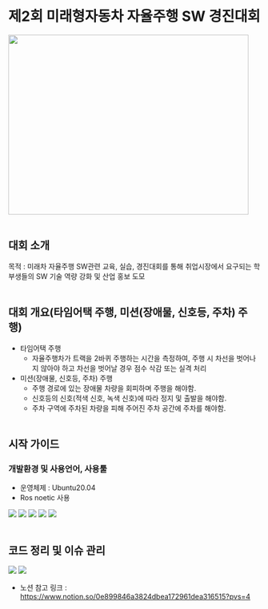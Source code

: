 # 제2회 미래형자동차 자율주행 SW 경진대회
<table>
  <tr>
  <!--
  <td align="center"><b>Team Leader</b></sub></a><br /></td>
  <td align="center"><b>Autonomous Driving</b></sub></a><br /></td>
  <td align="center"><b>S/W</b></sub></a><br /></td>
  <td align="center"><b>S/W</b></sub></a><br /></td>
  -->
  </tr>
  <!--
    <td align="center"><a href="https://github.com/HJW-storage"><img src="https://user-images.githubusercontent.com/103934004/229440749-5e448f84-ee88-48d5-8d2e-22881c1d4baf.jpeg" width="100px;" alt=""/><br /><sub><b>Hong Ji Whan</b></sub></a><br /></td>
  -->
  </tr>
  <img src="https://github.com/HJW-storage/Future_Car_SW/assets/113449410/b4a24660-428a-4e2f-b5b1-f7e05f0b19fa" width = "480" height="360">
</table>

  
## 대회 소개
목적 : 미래차 자율주행 SW관련 교육, 실습, 경진대회를 통해 취업시장에서 요구되는 학부생들의 SW 기술 역량 강화 및 산업 홍보 도모<br /><br />

## 대회 개요(타임어택 주행, 미션(장애물, 신호등, 주차) 주행)
* 타임어택 주행
  - 자율주행차가 트랙을 2바퀴 주행하는 시간을 측정하여, 주행 시 차선을 벗어나지 않아야 하고 차선을 벗어날 경우 점수 삭감 또는 실격 처리
* 미션(장애물, 신호등, 주차) 주행
  - 주행 경로에 있는 장애물 차량을 회피하며 주행을 해야함.
  - 신호등의 신호(적색 신호, 녹색 신호)에 따라 정지 및 출발을 해야함.
  - 주차 구역에 주차된 차량을 피해 주어진 주차 공간에 주차를 해야함.<br /><br />
                  
## 시작 가이드
### 개발환경 및 사용언어, 사용툴
* 운영체제 : Ubuntu20.04  
* Ros noetic 사용
  
<img src="https://img.shields.io/badge/Linux-FCC624?style=for-the-badge&logo=linux&logoColor=black" /> <img src="https://img.shields.io/badge/Python-14354C?style=for-the-badge&logo=python&logoColor=white" /> <img src="https://img.shields.io/badge/C%2B%2B-00599C?style=for-the-badge&logo=c%2B%2B&logoColor=white" /> <img src="https://img.shields.io/badge/Visual_Studio_Code-0078D4?style=for-the-badge&logo=visual%20studio%20code&logoColor=white" /> <img src="https://img.shields.io/badge/Arduino_IDE-00979D?style=for-the-badge&logo=arduino&logoColor=white" /><br /><br /> 

## 코드 정리 및 이슈 관리
<img src="https://img.shields.io/badge/Notion-000000?style=for-the-badge&logo=notion&logoColor=white" /> <img src="https://img.shields.io/badge/GitHub-100000?style=for-the-badge&logo=github&logoColor=white" />
* 노션 참고 링크 : https://www.notion.so/0e899846a3824dbea172961dea316515?pvs=4

